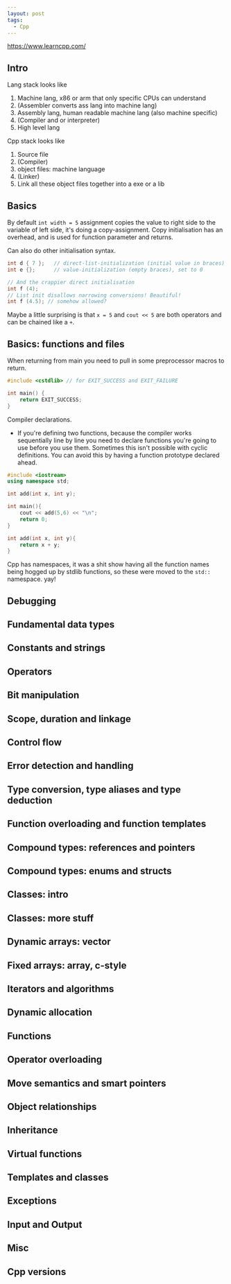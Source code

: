 ```yaml
---
layout: post
tags:
  - Cpp
---
```

<https://www.learncpp.com/>
## Intro
Lang stack looks like
1. Machine lang, x86 or arm that only specific CPUs can understand
2. (Assembler converts ass lang into machine lang)
3. Assembly lang, human readable machine lang (also machine specific)
4. (Compiler and or interpreter)
5. High level lang

Cpp stack looks like
1. Source file
2. (Compiler)
3. object files: machine language
4. (Linker)
5. Link all these object files together into a exe or a lib
## Basics
By default `int width = 5` assignment copies the value to right side to the variable of left side, it's doing a copy-assignment. Copy initialisation has an overhead, and is used for function parameter and returns.

Can also do other initialisation syntax.
```cpp
int d { 7 };   // direct-list-initialization (initial value in braces)
int e {};      // value-initialization (empty braces), set to 0

// And the crappier direct initialisation
int f (4);
// List init disallows narrowing conversions! Beautiful!
int f (4.5); // somehow allowed?
```

Maybe a little surprising is that `x = 5` and `cout << 5` are both operators and can be chained like a `+`.
## Basics: functions and files
When returning from main you need to pull in some preprocessor macros to return.
```cpp
#include <cstdlib> // for EXIT_SUCCESS and EXIT_FAILURE

int main() {
    return EXIT_SUCCESS;
}
```

Compiler declarations.
- If you're defining two functions, because the compiler works sequentially line by line you need to declare functions you're going to use before you use them. Sometimes this isn't possible with cyclic definitions. You can avoid this by having a function prototype declared ahead.

```cpp
#include <iostream>
using namespace std;

int add(int x, int y);

int main(){
    cout << add(5,6) << "\n";
    return 0;
}

int add(int x, int y){
    return x + y;
}
```

Cpp has namespaces, it was a shit show having all the function names being hogged up by stdlib functions, so these were moved to the `std::` namespace. yay!
## Debugging
## Fundamental data types
## Constants and strings
## Operators
## Bit manipulation
## Scope, duration and linkage
## Control flow
## Error detection and handling
## Type conversion, type aliases and type deduction
## Function overloading and function templates
## Compound types: references and pointers
## Compound types: enums and structs
## Classes: intro
## Classes: more stuff
## Dynamic arrays: vector
## Fixed arrays: array, c-style
## Iterators and algorithms
## Dynamic allocation
## Functions
## Operator overloading
## Move semantics and smart pointers
## Object relationships
## Inheritance
## Virtual functions
## Templates and classes
## Exceptions
## Input and Output
## Misc
## Cpp versions
